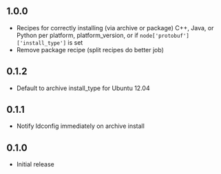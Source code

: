 ## 1.0.0

* Recipes for correctly installing (via archive or package) C++, Java, or Python per platform, platform_version, or if `node['protobuf']['install_type']` is set
* Remove package recipe (split recipes do better job)

## 0.1.2

* Default to archive install_type for Ubuntu 12.04

## 0.1.1

* Notify ldconfig immediately on archive install

## 0.1.0

* Initial release
